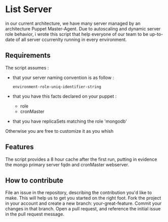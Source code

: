 List Server
======
in  our current architecture, we have many server managed by an architecture Puppet Master-Agent. 
Due to autoscaling and dynamic server role behavior, i wrote this script that help everyone of our team to be up-to-date of all server ccurrenlty running in every environment.

Requirements
---
The script assumes :

- that your server naming convention is as follow : 

    `environment-role-uniq-identifier-string`

- that you have this facts declared on your puppet : 

   - role
   - cronMaster

- that you have replicaSets matching the role 'mongodb'

Otherwise you are free to customize it as you whish

Features
---
The script provides a 8 hour cache after the first  run, putting in evidence the mongo primary server fqdn and cronMaster webserver.


How to contribute
---
File an issue in the repository, describing the contribution you'd like to make.
This will help us to get you started on the right foot.
Fork the project in your account and create a new branch: your-great-feature.
Commit your changes in that branch.
Open a pull request, and reference the initial issue in the pull request message.
